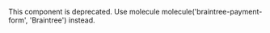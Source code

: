 This component is deprecated. Use molecule molecule('braintree-payment-form', 'Braintree') instead.
